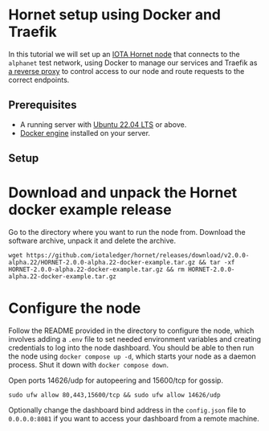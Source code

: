 # Hornet setup using Docker and Traefik
In this tutorial we will set up an [IOTA Hornet node](https://wiki.iota.org/hornet/welcome) that connects to the `alphanet` test network, using Docker to manage our services and Traefik as [a reverse proxy](https://en.wikipedia.org/wiki/Reverse_proxy) to control access to our node and route requests to the correct endpoints.

## Prerequisites
- A running server with [Ubuntu 22.04 LTS](https://releases.ubuntu.com/) or above.
- [Docker engine](https://docs.docker.com/engine/install/ubuntu/) installed on your server.

## Setup
# Download and unpack the Hornet docker example release
Go to the directory where you want to run the node from. Download the software archive, unpack it and delete the archive.

```
wget https://github.com/iotaledger/hornet/releases/download/v2.0.0-alpha.22/HORNET-2.0.0-alpha.22-docker-example.tar.gz && tar -xf HORNET-2.0.0-alpha.22-docker-example.tar.gz && rm HORNET-2.0.0-alpha.22-docker-example.tar.gz
```

# Configure the node
Follow the README provided in the directory to configure the node, which involves adding a `.env` file to set needed environment variables and creating credentials to log into the node dashboard. You should be able to then run the node using `docker compose up -d`, which starts your node as a daemon process. Shut it down with `docker compose down`.

Open ports 14626/udp for autopeering and 15600/tcp for gossip.

```
sudo ufw allow 80,443,15600/tcp && sudo ufw allow 14626/udp
```

Optionally change the dashboard bind address in the `config.json` file to `0.0.0.0:8081` if you want to access your dashboard from a remote machine.